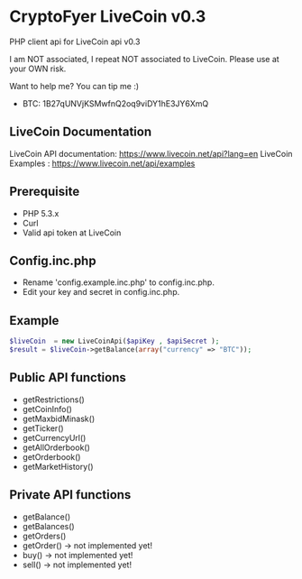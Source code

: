 CryptoFyer LiveCoin v0.3
==============

PHP client api for LiveCoin api v0.3

I am NOT associated, I repeat NOT associated to LiveCoin. Please use at your OWN risk.

Want to help me? You can tip me :)
* BTC: 1B27qUNVjKSMwfnQ2oq9viDY1hE3JY6XmQ


LiveCoin Documentation
----
LiveCoin API documentation: https://www.livecoin.net/api?lang=en
LiveCoin Examples : https://www.livecoin.net/api/examples


Prerequisite
----
* PHP 5.3.x
* Curl
* Valid api token at LiveCoin


Config.inc.php
----
* Rename 'config.example.inc.php' to config.inc.php.
* Edit your key and secret in config.inc.php.



Example
----
```php
$liveCoin  = new LiveCoinApi($apiKey , $apiSecret );
$result = $liveCoin->getBalance(array("currency" => "BTC"));
```

Public API functions
----
- getRestrictions()
- getCoinInfo()
- getMaxbidMinask()
- getTicker()
- getCurrencyUrl()
- getAllOrderbook()
- getOrderbook()
- getMarketHistory()

Private API functions
----
- getBalance()
- getBalances()
- getOrders()
- getOrder() -> not implemented yet!
- buy() -> not implemented yet!
- sell() -> not implemented yet!
